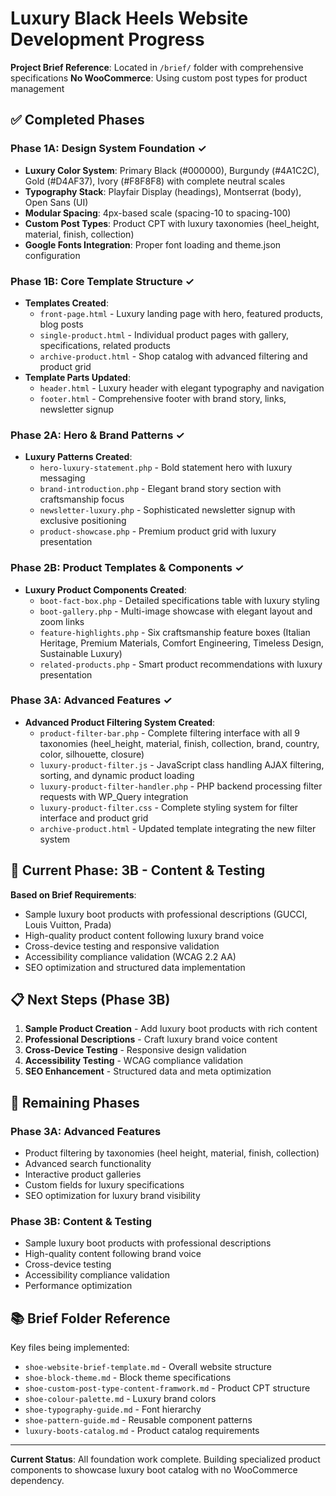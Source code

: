 # Luxury Black Heels Website Development Progress

**Project Brief Reference**: Located in `/brief/` folder with comprehensive specifications
**No WooCommerce**: Using custom post types for product management

## ✅ Completed Phases

### Phase 1A: Design System Foundation ✓

-   **Luxury Color System**: Primary Black (#000000), Burgundy (#4A1C2C), Gold (#D4AF37), Ivory (#F8F8F8) with complete neutral scales
-   **Typography Stack**: Playfair Display (headings), Montserrat (body), Open Sans (UI)
-   **Modular Spacing**: 4px-based scale (spacing-10 to spacing-100)
-   **Custom Post Types**: Product CPT with luxury taxonomies (heel_height, material, finish, collection)
-   **Google Fonts Integration**: Proper font loading and theme.json configuration

### Phase 1B: Core Template Structure ✓

-   **Templates Created**:
    -   `front-page.html` - Luxury landing page with hero, featured products, blog posts
    -   `single-product.html` - Individual product pages with gallery, specifications, related products
    -   `archive-product.html` - Shop catalog with advanced filtering and product grid
-   **Template Parts Updated**:
    -   `header.html` - Luxury header with elegant typography and navigation
    -   `footer.html` - Comprehensive footer with brand story, links, newsletter signup

### Phase 2A: Hero & Brand Patterns ✓

-   **Luxury Patterns Created**:
    -   `hero-luxury-statement.php` - Bold statement hero with luxury messaging
    -   `brand-introduction.php` - Elegant brand story section with craftsmanship focus
    -   `newsletter-luxury.php` - Sophisticated newsletter signup with exclusive positioning
    -   `product-showcase.php` - Premium product grid with luxury presentation

### Phase 2B: Product Templates & Components ✓

-   **Luxury Product Components Created**:
    -   `boot-fact-box.php` - Detailed specifications table with luxury styling
    -   `boot-gallery.php` - Multi-image showcase with elegant layout and zoom links
    -   `feature-highlights.php` - Six craftsmanship feature boxes (Italian Heritage, Premium Materials, Comfort Engineering, Timeless Design, Sustainable Luxury)
    -   `related-products.php` - Smart product recommendations with luxury presentation

### Phase 3A: Advanced Features ✓

-   **Advanced Product Filtering System Created**:
    -   `product-filter-bar.php` - Complete filtering interface with all 9 taxonomies (heel_height, material, finish, collection, brand, country, color, silhouette, closure)
    -   `luxury-product-filter.js` - JavaScript class handling AJAX filtering, sorting, and dynamic product loading
    -   `luxury-product-filter-handler.php` - PHP backend processing filter requests with WP_Query integration
    -   `luxury-product-filter.css` - Complete styling system for filter interface and product grid
    -   `archive-product.html` - Updated template integrating the new filter system

## 🔄 Current Phase: 3B - Content & Testing

**Based on Brief Requirements**:

-   Sample luxury boot products with professional descriptions (GUCCI, Louis Vuitton, Prada)
-   High-quality product content following luxury brand voice
-   Cross-device testing and responsive validation
-   Accessibility compliance validation (WCAG 2.2 AA)
-   SEO optimization and structured data implementation

## 📋 Next Steps (Phase 3B)

1. **Sample Product Creation** - Add luxury boot products with rich content
2. **Professional Descriptions** - Craft luxury brand voice content
3. **Cross-Device Testing** - Responsive design validation
4. **Accessibility Testing** - WCAG compliance validation
5. **SEO Enhancement** - Structured data and meta optimization

## 🎯 Remaining Phases

### Phase 3A: Advanced Features

-   Product filtering by taxonomies (heel height, material, finish, collection)
-   Advanced search functionality
-   Interactive product galleries
-   Custom fields for luxury specifications
-   SEO optimization for luxury brand visibility

### Phase 3B: Content & Testing

-   Sample luxury boot products with professional descriptions
-   High-quality content following brand voice
-   Cross-device testing
-   Accessibility compliance validation
-   Performance optimization

## 📚 Brief Folder Reference

Key files being implemented:

-   `shoe-website-brief-template.md` - Overall website structure
-   `shoe-block-theme.md` - Block theme specifications
-   `shoe-custom-post-type-content-framwork.md` - Product CPT structure
-   `shoe-colour-palette.md` - Luxury brand colors
-   `shoe-typography-guide.md` - Font hierarchy
-   `shoe-pattern-guide.md` - Reusable component patterns
-   `luxury-boots-catalog.md` - Product catalog requirements

---

**Current Status**: All foundation work complete. Building specialized product components to showcase luxury boot catalog with no WooCommerce dependency.
